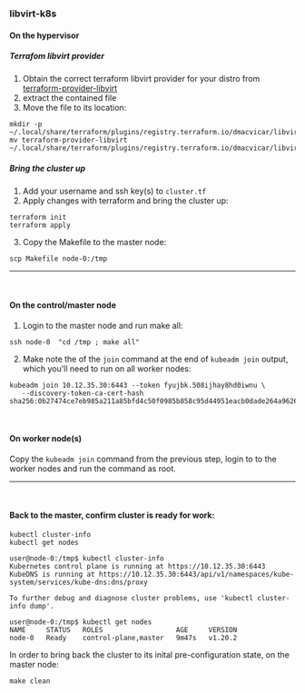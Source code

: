 ### libvirt-k8s
#### On the hypervisor
##### Terrafom libvirt provider
1. Obtain the correct terraform libvirt provider for your distro from [terraform-provider-libvirt](https://github.com/dmacvicar/terraform-provider-libvirt/releases)
2. extract the contained file
3. Move the file to its location: 
```
mkdir -p ~/.local/share/terraform/plugins/registry.terraform.io/dmacvicar/libvirt/0.6.2/linux_amd64
mv terraform-provider-libvirt ~/.local/share/terraform/plugins/registry.terraform.io/dmacvicar/libvirt/0.6.2/linux_amd64
```
##### Bring the cluster up
1. Add your username and ssh key(s) to `cluster.tf`
2. Apply changes with terraform and bring the cluster up:
```
terraform init
terraform apply
```
3. Copy the Makefile to the master node: 
```
scp Makefile node-0:/tmp
```
___
<br>

#### On the control/master node
1. Login to the master node and run make all: 
```
ssh node-0  "cd /tmp ; make all"
```

2. Make note the of the `join` command at the end of `kubeadm join` output, which you'll need to run on all worker nodes:
```
kubeadm join 10.12.35.30:6443 --token fyujbk.508ijhay8hd0iwnu \
   --discovery-token-ca-cert-hash sha256:0b27474ce7eb985a211a85bfd4c50f0985b858c95d44951eacb0dade264a9626
```
<br>

#### On worker node(s)
Copy the `kubeadm join` command from the previous step, login to to the worker nodes and run the command as root.
___

<br>

#### Back to the master, confirm cluster is ready for work:
```
kubectl cluster-info
kubectl get nodes
```
```
user@node-0:/tmp$ kubectl cluster-info 
Kubernetes control plane is running at https://10.12.35.30:6443
KubeDNS is running at https://10.12.35.30:6443/api/v1/namespaces/kube-system/services/kube-dns:dns/proxy

To further debug and diagnose cluster problems, use 'kubectl cluster-info dump'.
```
```
user@node-0:/tmp$ kubectl get nodes 
NAME     STATUS   ROLES                  AGE     VERSION
node-0   Ready    control-plane,master   9m47s   v1.20.2
```

In order to bring back the cluster to its inital pre-configuration state, on the master node:
```
make clean
```
